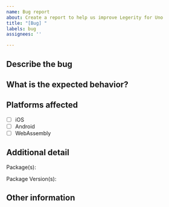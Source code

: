 ```yaml
---
name: Bug report
about: Create a report to help us improve Legerity for Uno
title: "[Bug] "
labels: bug
assignees: ''

---
```


## Describe the bug
<!-- Please describe below the details of the issue and steps taken to reproduce -->

## What is the expected behavior?
<!-- Please describe below the expected behavior -->

## Platforms affected
<!-- Please check the platforms that are affected -->

- [ ] iOS
- [ ] Android
- [ ] WebAssembly

## Additional detail

Package(s): 

Package Version(s): 

## Other information
<!-- Please provide any additional information, links, screenshots, or projects with reproduced issues below if applicable -->
